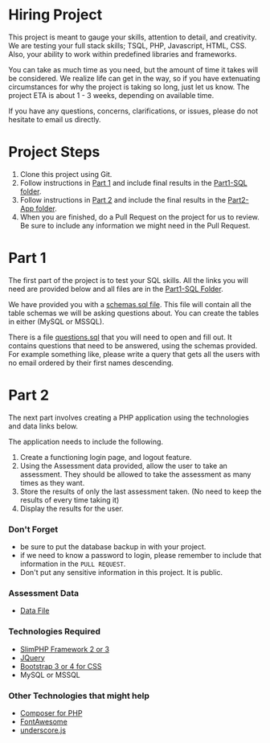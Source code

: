 # Hiring Project
This project is meant to gauge your skills, attention to detail, and creativity.  We are testing your full stack skills; TSQL, PHP, Javascript, HTML, CSS.  Also, your ability to work within predefined libraries and frameworks.

You can take as much time as you need, but the amount of time it takes will be considered.  We realize life can get in the way, so if you have extenuating circumstances for why the project is taking so long, just let us know.  The project ETA is about 1 - 3 weeks, depending on available time.

If you have any questions, concerns, clarifications, or issues, please do not hesitate to email us directly.

# Project Steps
1. Clone this project using Git.
2. Follow instructions in [Part 1](#part-1) and include final results in the [Part1-SQL folder](https://github.com/StrivvenMedia/HiringProject/tree/master/Part1-SQL).
3. Follow instructions in [Part 2]($part-2) and include the final results in the [Part2-App folder](https://github.com/StrivvenMedia/HiringProject/tree/master/Part2-App).
4.  When you are finished, do a Pull Request on the project for us to review. Be sure to include any information we might need in the Pull Request.

# Part 1
The first part of the project is to test your SQL skills.  All the links you will need are provided below and all files are in the [Part1-SQL Folder](https://github.com/StrivvenMedia/HiringProject/tree/master/Part1-SQL).

We have provided you with a [schemas.sql file](https://github.com/StrivvenMedia/HiringProject/blob/master/Part1-SQL/schemas.sql). This file will contain all the table schemas we will be asking questions about. You can create the tables in either (MySQL or MSSQL).

There is a file [questions.sql](https://github.com/StrivvenMedia/HiringProject/blob/master/Part1-SQL/questions.sql) that you will need to open and fill out.  It contains questions that need to be answered, using the schemas provided.  For example something like, please write a query that gets all the users with no email ordered by their first names descending.



# Part 2
The next part involves creating a PHP application using the technologies and data links below.  

The application needs to include the following.
1. Create a functioning login page, and logout feature.
2. Using the Assessment data provided, allow the user to take an assessment. They should be allowed to take the assessment as many times as they want.
3. Store the results of only the last assessment taken.  (No need to keep the results of every time taking it)
4. Display the results for the user.


### Don't Forget
* be sure to put the database backup in with your project.
* if we need to know a password to login, please remember to include that information in the `PULL REQUEST`.
* Don't put any sensitive information in this project.  It is public.

### Assessment Data
* [Data File](https://github.com/StrivvenMedia/HiringProject/blob/master/Part2-App/Assessment%20Data.xlsx)

### Technologies Required
* [SlimPHP Framework 2 or 3](https://www.slimframework.com/)
* [JQuery](https://jquery.com/)
* [Bootstrap 3 or 4 for CSS](http://getbootstrap.com/docs/3.3/)
* MySQL or MSSQL

### Other Technologies that might help
* [Composer for PHP](https://getcomposer.org/)
* [FontAwesome](https://fontawesome.com/)
* [underscore.js](http://underscorejs.org/)
